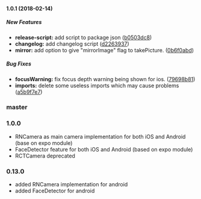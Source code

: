 #### 1.0.1 (2018-02-14)

##### New Features

* **release-script:**  add script to package json ([b0503dc8](https://github.com/react-native-community/react-native-camera/commit/b0503dc8aefc1d2a992c1778e00c5d0f8dfd6901))
* **changelog:**  add changelog script ([d2263937](https://github.com/react-native-community/react-native-camera/commit/d226393783748f973cc99032343fc55e45828717))
* **mirror:**  add option to give "mirrorImage" flag to takePicture. ([0b6f0abd](https://github.com/react-native-community/react-native-camera/commit/0b6f0abda07b8a9ff3daa1722a254087f30eec08))

##### Bug Fixes

* **focusWarning:**  fix focus depth warning being shown for ios. ([79698b81](https://github.com/react-native-community/react-native-camera/commit/79698b815b44507037a6e89fda40b5c505703c00))
* **imports:**  delete some useless imports which may cause problems ([a5b9f7e7](https://github.com/react-native-community/react-native-camera/commit/a5b9f7e717bc11aad9a8e5d9e9a449ad7fd9c9fa))

### master

### 1.0.0
- RNCamera as main camera implementation for both iOS and Android (base on expo module)
- FaceDetector feature for both iOS and Android (based on expo module)
- RCTCamera deprecated

### 0.13.0
- added RNCamera implementation for android
- added FaceDetector for android
